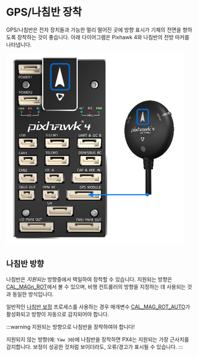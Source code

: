 # GPS/나침반 장착

GPS/나침반은 전자 장치들과 가능한 멀리 떨어진 곳에 방향 표시가 기체의 전면을 향하도록 장착하는 것이 좋습니다. 아래 다이어그램은 Pixhawk 4와 나침반의 전방 마커를 나타냅니다.

![Pixhawk 4 -- 나침반/GPS 연결 ](../../assets/flight_controller/pixhawk4/pixhawk4_compass_gps.jpg)

## 나침반 방향

나침반은 _지원되는_ 방향중에서 택일하여 장착할 수 있습니다. 지원되는 방향은 [CAL_MAGn_ROT](../advanced_config/parameter_reference.md#CAL_MAG1_ROT)에서 볼 수 있으며, 비행 컨트롤러의 방향을 지정하는 데 사용되는 것과 동일한 방식입니다.

일반적인 [나침반 보정](../config/compass.md) 프로세스를 사용하는 경우 매개변수 [CAL_MAG_ROT_AUTO](../advanced_config/parameter_reference.md#CAL_MAG_ROT_AUTO)가 활성화되고 방향이 자동으로 감지되어야 합니다.

:::warning
지원되는 방향으로 나침반을 장착하여야 합니다!

지원되지 않는 방향(예: `Yaw 30`)에 나침반을 장착하면 PX4는 지원되는 가장 근사치를 감지합니다. 보정이 성공한 것처럼 보이더라도, 오류/경고가 표시될 수 있습니다.
:::
